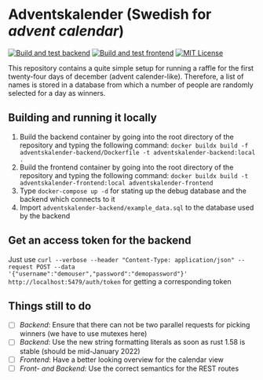 # Adventskalender (Swedish for _advent calendar_)
[![Build and test backend](https://github.com/flying7eleven/adventskalender/actions/workflows/build_backend.yml/badge.svg)](https://github.com/flying7eleven/adventskalender/actions/workflows/build_backend.yml)
[![Build and test frontend](https://github.com/flying7eleven/adventskalender/actions/workflows/build_frontend.yml/badge.svg)](https://github.com/flying7eleven/adventskalender/actions/workflows/build_frontend.yml)
[![MIT License](http://img.shields.io/badge/license-MIT-9370d8.svg?style=flat)](http://opensource.org/licenses/MIT)

This repository contains a quite simple setup for running a raffle for the first twenty-four days of
december (advent calender-like). Therefore, a list of names is stored in a database from which a
number of people are randomly selected for a day as winners.

## Building and running it locally
1. Build the backend container by going into the root directory of the repository and typing the following command: `docker buildx build -f adventskalender-backend/Dockerfile -t adventskalender-backend:local .`
2. Build the frontend container by going into the root directory of the repository and typing the following command: `docker buildx build -t adventskalender-frontend:local adventskalender-frontend`
3. Type `docker-compose up -d` for stating up the debug database and the backend which connects to it
4. Import `adventskalender-backend/example_data.sql` to the database used by the backend

## Get an access token for the backend
Just use `curl --verbose --header "Content-Type: application/json" --request POST --data '{"username":"demouser","password":"demopassword"}'  http://localhost:5479/auth/token` for getting a corresponding token

## Things still to do
- [ ] _Backend_: Ensure that there can not be two parallel requests for picking winners (we have to use mutexes here)
- [ ] _Backend_: Use the new string formatting literals as soon as rust 1.58 is stable (should be mid-January 2022)
- [ ] _Frontend_: Have a better looking overview for the calendar view
- [ ] _Front- and Backend_: Use the correct semantics for the REST routes

